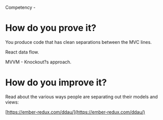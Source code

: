Competency - 

# How do you prove it?

You produce code that has clean separations between the MVC lines.

React data flow.

MVVM - Knockout?s approach.

# How do you improve it?

Read about the various ways people are separating out their models and views:

[https://ember-redux.com/ddau/](https://ember-redux.com/ddau/)

